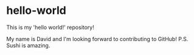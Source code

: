 # hello-world
This is my 'hello world!' repository!

My name is David and I'm looking forward to contributing to GitHub!
P.S. Sushi is amazing.
